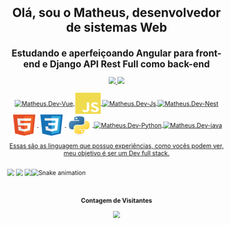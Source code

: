 <h1 align="center">Olá, sou o Matheus, desenvolvedor de sistemas Web</h1>
<h2 align="center"> Estudando e aperfeiçoando Angular para front-end e Django API Rest Full como back-end</h2>
<div align="center">
  <a href="https://github.com/matheusstyt">
    
  <img height="180em" src="https://github-readme-stats.vercel.app/api?username=matheusstyt&show_icons=true&theme=dracula&include_all_commits=true&count_private=true"/>
  <img height="180em" src="https://github-readme-stats.vercel.app/api/top-langs/?username=matheusstyt&layout=compact&langs_count=7&theme=dracula"/>
</div>
<div align="center" style="display: inline_block"><br>
<img align="center" alt="Matheus.Dev-Vue" height="50" width="60" src="https://cdn.jsdelivr.net/gh/devicons/devicon/icons/vuejs/vuejs-original.svg" />         
<img align="center" alt="Matheus.Dev-Js" height="50" width="60" src="https://raw.githubusercontent.com/devicons/devicon/master/icons/javascript/javascript-plain.svg">
<img align="center" alt="Matheus.Dev-Js" height="50" width="60" 
     src="https://cdn.jsdelivr.net/gh/devicons/devicon/icons/react/react-original.svg" />
<img align="center" alt="Matheus.Dev-Nest" height="50" width="60"
     src="https://cdn.jsdelivr.net/gh/devicons/devicon/icons/nestjs/nestjs-plain.svg" />   
<img align="center" alt="Matheus.Dev-HTML" height="50" width="60" src="https://raw.githubusercontent.com/devicons/devicon/master/icons/html5/html5-original.svg">
<img align="center" alt="Matheus.Dev-CSS" height="50" width="60" src="https://raw.githubusercontent.com/devicons/devicon/master/icons/css3/css3-original.svg">
<img align="center" alt="Matheus.Dev-Python" height="50" width="60" src="https://raw.githubusercontent.com/devicons/devicon/master/icons/python/python-original.svg">
<img align="center" alt="Matheus.Dev-Python" height="50" width="60" src="https://cdn.jsdelivr.net/gh/devicons/devicon/icons/django/django-plain.svg" />
<img align="center" alt="Matheus.Dev-java" height="50" width="60" src="https://cdn.jsdelivr.net/gh/devicons/devicon/icons/java/java-original.svg" />
  <p>Essas são as linguagem que possuo experiências, como vocês podem ver, meu objetivo é ser um Dev full stack.</p>
</div>
 
 
<div style="display: flex"; justify-content: space-around;> 

  <a href="https://instagram.com/matheus._dev" target="_blank"><img src="https://img.shields.io/badge/-Instagram-%23E4405F?style=for-the-badge&logo=instagram&logoColor=white" target="_blank"></a>
  <a href = "mailto:matheus20galdino@gmail.com"><img src="https://img.shields.io/badge/-Gmail-%23333?style=for-the-badge&logo=gmail&logoColor=white" target="_blank"></a>
  <a href="https://www.linkedin.com/in/matheus-galdino-083825144/" target="_blank"><img src="https://img.shields.io/badge/-LinkedIn-%230077B5?style=for-the-badge&logo=linkedin&logoColor=white" target="_blank"></a> 
 
  ![Snake animation](https://github.com/matheusstyt/matheusstyt/blob/output/github-contribution-grid-snake.svg)
 
</div>

<div align="center">
<br><p align="centre"><b>Contagem de Visitantes</b></p>  
<p align="center"><img align="center" src="https://profile-counter.glitch.me/{matheusstyt}/count.svg" /></p> 
<br>
</div>

